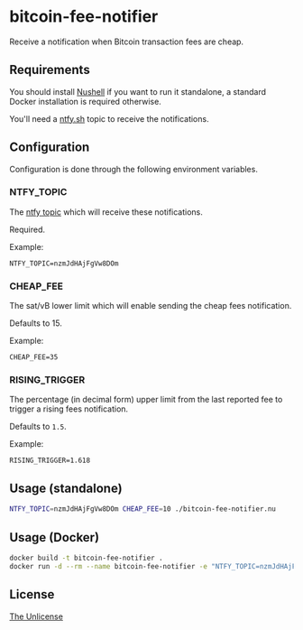 # bitcoin-fee-notifier

Receive a notification when Bitcoin transaction fees are cheap.

## Requirements

You should install [Nushell](https://www.nushell.sh/) if you want to run it standalone, a standard Docker installation
is required otherwise.

You'll need a [ntfy.sh](https://ntfy.sh/) topic to receive the notifications.

## Configuration

Configuration is done through the following environment variables.

### NTFY_TOPIC

The [ntfy topic](https://docs.ntfy.sh/publish/) which will receive these notifications.

Required.

Example:

```
NTFY_TOPIC=nzmJdHAjFgVw8DOm
```

### CHEAP_FEE

The sat/vB lower limit which will enable sending the cheap fees notification.

Defaults to 15.

Example:

```
CHEAP_FEE=35
```

### RISING_TRIGGER

The percentage (in decimal form) upper limit from the last reported fee to trigger a rising fees notification.

Defaults to `1.5`.

Example:

```
RISING_TRIGGER=1.618
```

## Usage (standalone)

```bash
NTFY_TOPIC=nzmJdHAjFgVw8DOm CHEAP_FEE=10 ./bitcoin-fee-notifier.nu
```

## Usage (Docker)

```bash
docker build -t bitcoin-fee-notifier .
docker run -d --rm --name bitcoin-fee-notifier -e "NTFY_TOPIC=nzmJdHAjFgVw8DOm" bitcoin-fee-notifier
```

## License

[The Unlicense](https://choosealicense.com/licenses/unlicense/)
